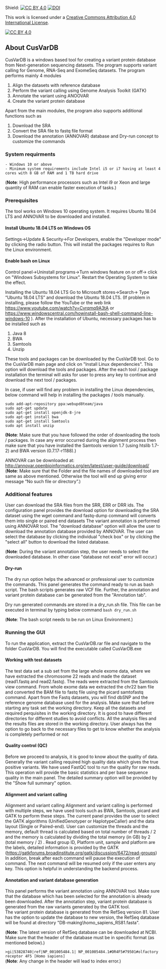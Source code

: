 Shield: [![CC BY 4.0][cc-by-shield]][cc-by] [![DOI](https://zenodo.org/badge/DOI/10.5281/zenodo.3780645.svg)](https://doi.org/10.5281/zenodo.3780644)

This work is licensed under a [Creative Commons Attribution 4.0 International
License][cc-by].

[![CC BY 4.0][cc-by-image]][cc-by]

[cc-by]: http://creativecommons.org/licenses/by/4.0/
[cc-by-image]: https://i.creativecommons.org/l/by/4.0/88x31.png
[cc-by-shield]: https://img.shields.io/badge/License-CC%20BY%204.0-lightgrey.svg



## About CusVarDB
CusVarDB is a windows based tool for creating a variant protein database from Next-generation sequencing datasets. The program supports variant calling for Genome, RNA-Seq and ExomeSeq datasets. The program performs mainly 4 modules 
1. Align the datasets with reference database 
2. Perform the variant calling using Genome Analysis Toolkit (GATK) 
3. Annotate the variant using ANOOVAR  
4. Create the variant protein database 

Apart from the main modules, the program also supports additional functions such as 
1. Download the SRA 
2. Convert the SRA file to fastq file format 
3. Download the annotation (ANNOVAR) database and Dry-run concept to customize the commands

### System requirments
	- Windows 10 or above
	- Minimum system requirements include Intel i5 or i7 having at least 4 cores with 8 GB of RAM and 1 TB hard drive  
(**Note**: High performance processors such as Intel i9 or Xeon and large quantity of RAM can enable faster execution of tasks.)

### Prerequisites
 
The tool works on Windows 10 operating system. It requires Ubuntu 18.04 LTS and ANNOVAR to be downloaded and installed.

#### Install Ubuntu 18.04 LTS on Windows OS 

Settings->Update & Security->For Developers, enable the "Developer mode" by clicking the radio button. This will install the packages requires to Run the Linux environment.

#### Enable bash on Linux
 
Control panel->Uninstall programs->Turn windows feature on or off-> click on "Windows Subsystems for Linux". Restart the Operating System to take the effect. 

Installing the Ubuntu 18.04 LTS 
Go to Microsoft stores->Search-> 
Type “Ubuntu 18.04 LTS” and download the Ubuntu 18.04 LTS. 
(If problem in installing, please follow the YouTube or the web link https://www.youtube.com/watch?v=Cvrqmq9A3tA  or https://www.windowscentral.com/howinstall-bash-shell-command-line-windows-10 ). After the installation of Ubuntu, necessary packages has to be installed such as  
1. Java 8 
2. BWA 
3. Samtools 
4. Unzip 

These tools and packages can be downloaded by the CusVarDB tool. Go to the CusVarDB main page and click on "Install Linux dependencies". This option will download the tools and packages. After the each tool / package installation the terminal will asks for user to press any key to continue and download the next tool / packages.  

In case, if user will find any problem in installing the Linux dependencies, below command will help in installing the packages / tools manually. 
```
sudo add-apt-repository ppa:webupd8team/java 
sudo apt-get update 
sudo apt-get install openjdk-8-jre 
sudo apt-get install bwa 
sudo apt-get install Samtools 
sudo apt install unzip 
```

**(Note**: Make sure that you have followed the order of downloading the tools / packages. In case any error occurred during the alignment process then make sure that you have installed the Samtools version 1.7 (using htslib 1.7-2) and BWA version (0.7.17-r1188).)
 
ANNOVAR can be downloaded at:       http://annovar.openbioinformatics.org/en/latest/user-guide/download/ 
(**Note**: Make sure that the Folder and the file names of downloaded tool are same as above mentioned. Otherwise the tool will end up giving error message “No such file or directory”.) 

### Additional features 
User can download the SRA files from the SRR, ERR or DRR ids. The configuration panel provides the download option for downloading the SRA dataset using the wget command and fastq-dump command will converts them into single or paired end datasets
The variant annotation is performed using ANNOVAR tool. The "download database" option will allow the user to download the annotation database provided by ANNOVAR. The user can select the database by clicking the individual "check box" or by clicking the "select all" button to download the listed database.
   
(**Note**: During the variant annotation step, the user needs to select the downloaded database. In other case "database not exist" error will occur.) 

#### Dry-run 
The dry run option helps the advanced or professional user to customize the commands. This panel generates the command ready to run as bash script. The bash scripts generates raw VCF file. Further, the annotation and variant protein database can be generated from the "Annotation tab". 

Dry run generated commands are stored in a dry_run.sh file. This file can be executed in terminal by typing below command 
```bash dry_run.sh```

(**Note**: The bash script needs to be run on Linux Environment.)

### Running the GUI 
To run the application, extract the CusVarDB.rar file and navigate to the folder CusVarDB. You will find the executable called CusVarDB.exe
#### Working with test datasets 
The test data set a sub set from the large whole exome data, where we have extracted the chromosome 22 reads and made the dataset (read1.fastq and read2.fastq).  The reads were extracted from the Samtools view command. From whole exome data we extracted the chr22 bam file and converted the BAM file to fastq file using the picard samtofastq command. Apart from the Fastq datasets, you will find dbSNP and the reference genome database used for the analysis. 
Make sure that before starting any task set the working directory. Keep all the datasets and required perquisites in the working directory.  It is good to have different directories for different studies to avoid conflicts. All the analysis files and the results files are stored in the working directory. User always has the option to go back to the necessary files to get to know whether the analysis is completely performed or not

#### Quality control (QC) 
Before we proceed to analysis, it is good to know about the quality of data. Generally the variant calling required high quality data which gives the true positive variants. We have used FastQC tool to run the quality for raw reads. This operation will provide the basic statistics and per base sequence quality in the main panel. The detailed summary option will be provided by the "Show full summary" option. 

#### Alignment and variant calling
Alignment and variant calling Alignment and variant calling is performed with multiple steps, we have used tools such as BWA, Samtools, picard and GATK to perform these steps. The current panel provides the user to select the GATK algorithms (UnifiedGenotyper or HaplotypeCaller) and the data layout (Single or Paired-end). User can customize the threads and the memory, default thread is calculated based on total number of threads / 2 and the memory is calculated by dividing the total memory (in GB) by 2 (total memory / 2) . Read group ID, Platform unit, sample and platform are the labels, detailed information is provided by the GATK (https://gatkforums.broadinstitute.org/gatk/discussion/6472/read-groups) In addition, break after each command will pause the execution of command. The next command will be resumed only if the user enters any key. This option is helpful in understanding the backend process.
 
#### Annotation and variant database generation 
This panel performs the variant annotation using ANNOVAR tool. Make sure that the database which has been selected for the annotation is already been downloaded. After the annotation step, variant protein database is generated from the raw variants generated by the GATK tool.  
The variant protein database is generated from the RefSeq version 81. User has the option to update the database to new version, the RefSeq database will be found at directory "DB-making\homo_sapiens_RS81.fasta".

(**Note**: The latest version of RefSeq database can be downloaded at NCBI. Make sure that the header of the database must be in specific format (as mentioned below).)

```>gi|53828740|ref|NP_001005484.1| NP_001005484.1#OR4F5#79501#olfactory receptor 4F5 [Homo sapiens]```  
(**Note**: Any change in the header will lead to index error.)


